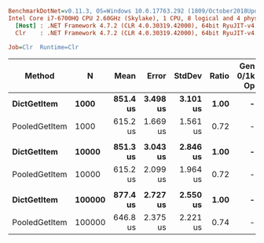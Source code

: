 ``` ini

BenchmarkDotNet=v0.11.3, OS=Windows 10.0.17763.292 (1809/October2018Update/Redstone5)
Intel Core i7-6700HQ CPU 2.60GHz (Skylake), 1 CPU, 8 logical and 4 physical cores
  [Host] : .NET Framework 4.7.2 (CLR 4.0.30319.42000), 64bit RyuJIT-v4.7.3324.0
  Clr    : .NET Framework 4.7.2 (CLR 4.0.30319.42000), 64bit RyuJIT-v4.7.3324.0

Job=Clr  Runtime=Clr  

```
|        Method |      N |     Mean |    Error |   StdDev | Ratio | Gen 0/1k Op | Gen 1/1k Op | Gen 2/1k Op | Allocated Memory/Op |
|-------------- |------- |---------:|---------:|---------:|------:|------------:|------------:|------------:|--------------------:|
|   **DictGetItem** |   **1000** | **851.4 us** | **3.498 us** | **3.101 us** |  **1.00** |           **-** |           **-** |           **-** |                   **-** |
| PooledGetItem |   1000 | 615.2 us | 1.669 us | 1.561 us |  0.72 |           - |           - |           - |                   - |
|               |        |          |          |          |       |             |             |             |                     |
|   **DictGetItem** |  **10000** | **851.3 us** | **3.043 us** | **2.846 us** |  **1.00** |           **-** |           **-** |           **-** |                   **-** |
| PooledGetItem |  10000 | 615.2 us | 2.099 us | 1.964 us |  0.72 |           - |           - |           - |                   - |
|               |        |          |          |          |       |             |             |             |                     |
|   **DictGetItem** | **100000** | **877.4 us** | **2.727 us** | **2.550 us** |  **1.00** |           **-** |           **-** |           **-** |                   **-** |
| PooledGetItem | 100000 | 646.8 us | 2.375 us | 2.221 us |  0.74 |           - |           - |           - |                   - |
